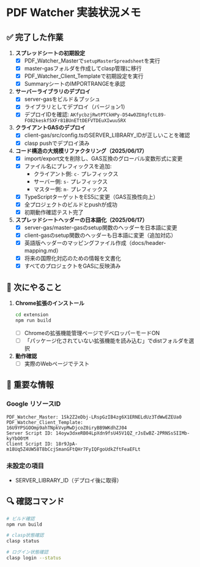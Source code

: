 # PDF Watcher 実装状況メモ

## ✅ 完了した作業

1. **スプレッドシートの初期設定**
   - [x] PDF_Watcher_Masterで`setupMasterSpreadsheet`を実行
   - [x] master-gasフォルダを作成してclasp管理に移行
   - [x] PDF_Watcher_Client_Templateで初期設定を実行
   - [x] SummaryシートのIMPORTRANGEを承認

2. **サーバーライブラリのデプロイ**
   - [x] server-gasをビルド＆プッシュ
   - [x] ライブラリとしてデプロイ（バージョン1）
   - [x] デプロイIDを確認: `AKfycbzjRwtPTCkHPy-D54w0ZDXgfctL89-FO82keskf5XFr81BUnETtDEFVTDEuXIwuuSRX`

3. **クライアントGASのデプロイ**
   - [x] client-gas/src/config.tsのSERVER_LIBRARY_IDが正しいことを確認
   - [x] clasp pushでデプロイ済み

4. **コード構造の大規模リファクタリング（2025/06/17）**
   - [x] import/export文を削除し、GAS互換のグローバル変数形式に変更
   - [x] ファイル名にプレフィックスを追加:
     - クライアント側: `c-` プレフィックス
     - サーバー側: `s-` プレフィックス
     - マスター側: `m-` プレフィックス
   - [x] TypeScriptターゲットをES5に変更（GAS互換性向上）
   - [x] 全プロジェクトのビルドとpushが成功
   - [x] 初期動作確認テスト完了

5. **スプレッドシートヘッダーの日本語化（2025/06/17）**
   - [x] server-gas/master-gasのsetup関数のヘッダーを日本語に変更
   - [x] client-gasのsetup関数のヘッダーも日本語に変更（追加対応）
   - [x] 英語版ヘッダーのマッピングファイル作成（docs/header-mapping.md）
   - [x] 将来の国際化対応のための情報を文書化
   - [x] すべてのプロジェクトをGASに反映済み

## 🎯 次にやること

1. **Chrome拡張のインストール**
   ```bash
   cd extension
   npm run build
   ```
   - [ ] Chromeの拡張機能管理ページでデベロッパーモードON
   - [ ] 「パッケージ化されていない拡張機能を読み込む」でdistフォルダを選択

2. **動作確認**
   - [ ] 実際のWebページでテスト

## 📝 重要な情報

### Google リソースID
```
PDF_Watcher_Master: 1Sk2Z2eDbj-LRspGzIB4zg6X1ERNELdUz3TdWwEZEUa0
PDF_Watcher_Client_Template: 16U9YPSGOOmp9ahTNpkVvpMwDjcoZ0iryBB9WKdhZJ04
Server Script ID: 14oyw3dxeRB04LpXdn9fsU45V1QZ_rJsEwBZ-2PRNSsSIIMb-kyYbO0tM
Client Script ID: 18r9JpA-m18Uq5Z4UW58T8bCcjSmanGFtQHr7FyIQFgoUdkZftFeaEFLt
```

### 未設定の項目
- SERVER_LIBRARY_ID（デプロイ後に取得）

## 🔍 確認コマンド

```bash
# ビルド確認
npm run build

# clasp状態確認
clasp status

# ログイン状態確認
clasp login --status
```